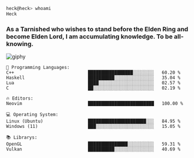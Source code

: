 ```bash
heck@heck> whoami
Heck
```

### As a Tarnished who wishes to stand before the Elden Ring and become Elden Lord, I am accumulating knowledge. To be all-knowing.

![giphy](https://github.com/kayoStander/kayoStander/assets/59280080/4ce56359-9030-44d2-b691-b5f09b64f86e)

```text
💬 Programming Languages: 
C++                            █████████████████░░░░░░░░   60.20 % 
Haskell                        ██████████░░░░░░░░░░░░░░░   35.04 % 
Lua                            ████░░░░░░░░░░░░░░░░░░░░░   02.57 % 
C                              ██░░░░░░░░░░░░░░░░░░░░░░░   02.19 %

🔥 Editors: 
Neovim                         █████████████████████████   100.00 % 

💻 Operating System: 
Linux (Ubuntu)                 ██████████████████████░░░   84.95 %
Windows (11)                   ███░░░░░░░░░░░░░░░░░░░░░░   15.05 %

📚 Librarys:
OpenGL                         ███████████████░░░░░░░░░░   59.31 %
Vulkan                         ██████████░░░░░░░░░░░░░░░   40.69 %
```

